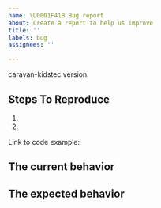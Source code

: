 ```yaml
---
name: \U0001F41B Bug report
about: Create a report to help us improve
title: ''
labels: bug
assignees: ''

---
```


<!--
  Please provide a clear and concise description of what the bug is. Include
  screenshots if needed. Please test using the latest version of the relevant
  caravan-kidstec packages to make sure your issue has not already been fixed.
-->

caravan-kidstec version:

## Steps To Reproduce

1.
2.

<!--
  Your bug will get fixed much faster if we can run your code and it doesn't
  have dependencies other than caravan-kidstec. Issues without reproduction steps or
  code examples may be immediately closed as not actionable.
-->

Link to code example:

<!--
  Please provide a CodeSandbox (https://codesandbox.io/s/new), a link to a
  repository on GitHub, or provide a minimal code example that reproduces the
  problem. You may provide a screenshot of the application if you think it is
  relevant to your bug report. Here are some tips for providing a minimal
  example: https://stackoverflow.com/help/mcve.
-->

## The current behavior


## The expected behavior
